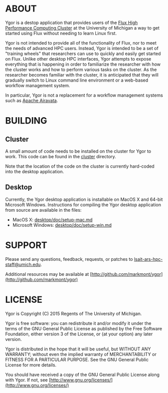 # ABOUT

Ygor is a destop application that provides users of the [Flux High Performance Computing Cluster](http://arc.research.umich.edu/flux-and-other-hpc-resources/flux/) at the University of Michigan a way to get started using Flux without needing to learn Linux first.

Ygor is not intended to provide all of the functionality of Flux, nor to meet the needs of advanced HPC users.  Instead, Ygor is intended to be a set of "training wheels" that researchers can use to quickly and easily get started on Flux.  Unlike other desktop HPC interfaces, Ygor attempts to expose everything that is happening in order to familiarize the researcher with how the cluster works and how to perform various tasks on the cluster.  As the researcher becomes familiar with the cluster, it is anticipated that they will gradually switch to Linux command line environment or a web-based workflow management system.

In particular, Ygor is not a replacement for a workflow management systems such as [Apache Airavata](https://airavata.apache.org/).


# BUILDING

## Cluster

A small amount of code needs to be installed on the cluster for Ygor to work.  This code can be found in the [cluster](https://github.com/markmont/ygor/tree/master/cluster) directory.

Note that the location of the code on the cluster is currently hard-coded into the desktop application.


## Desktop

Currently, the Ygor desktop application is installable on MacOS X and 64-bit Microsoft Windows.  Instructions for compiling the Ygor desktop application from source are available in the files:

* MacOS X: [desktop/doc/setup-mac.md](https://github.com/markmont/ygor/blob/master/desktop/doc/setup-mac.md)
* Microsoft Windows: [desktop/doc/setup-win.md](https://github.com/markmont/ygor/blob/master/desktop/doc/setup-win.md)


# SUPPORT

Please send any questions, feedback, requests, or patches to [lsait-ars-hpc-staff@umich.edu](mailto:lsait-ars-hpc-staff@umich.edu).

Additional resources may be available at [http://github.com/markmont/ygor](http://github.com/markmont/ygor)


# LICENSE

Ygor is Copyright (C) 2015 Regents of The University of Michigan.

Ygor is free software: you can redistribute it and/or modify it under the terms of the GNU General Public License as published by the Free Software Foundation, either version 3 of the License, or (at your option) any later version.

Ygor is distributed in the hope that it will be useful, but WITHOUT ANY WARRANTY; without even the implied warranty of MERCHANTABILITY or FITNESS FOR A PARTICULAR PURPOSE. See the GNU General Public License for more details.

You should have received a copy of the GNU General Public License along with Ygor.  If not, see [http://www.gnu.org/licenses/](http://www.gnu.org/licenses/)

